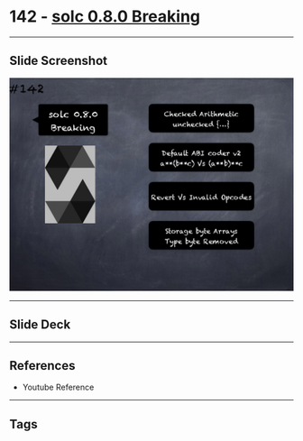 # 142 - [solc 0.8.0 Breaking](solc%200.8.0%20Breaking.md)


___
## Slide Screenshot
![142.png](../images/solidity201/142.png)
___
## Slide Deck

___
## References
- Youtube Reference
___
## Tags
